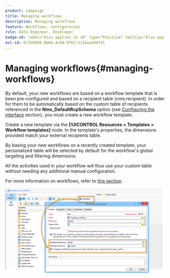 ```yaml
---
product: campaign
title: Managing workflows
description: Managing workflows
feature: Workflows, Configuration
role: Data Engineer, Developer
badge-v8: label="Also applies to v8" type="Positive" tooltip="Also applies to Campaign v8"
exl-id: 617b0050-6b04-4c68-9f63-511baae99f41
---
```

# Managing workflows{#managing-workflows}

 

By default, your new workflows are based on a workflow template that is been pre-configured and based on a recipient table (nms:recipient). In order for them to be automatically based on the custom table of recipients referenced in the **Nms_DefaultRcpSchema** option (see [Configuring the interface](../../configuration/using/configuring-the-interface.md) section), you must create a new workflow template.

Create a new template via the **[!UICONTROL Resources > Templates > Workflow templates]** node. In the template's properties, the dimensions provided match your external recipients table.

By basing your new workflows on a recently created template, your personalized table will be selected by default for the workflow's global targeting and filtering dimensions.

All the activities used in your workflow will thus use your custom table without needing any additional manual configuration.

For more information on workflows, refer to [this section](../../workflow/using/about-workflows.md).

![](assets/cfg_external_table_workflow.png)
